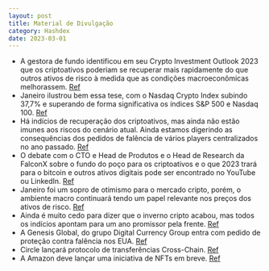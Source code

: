 ```yaml
---
layout: post
title: Material de Divulgação
category: Hashdex
date: 2023-03-01
---
```


- A gestora de fundo identificou em seu Crypto Investment Outlook 2023 que os criptoativos poderiam se recuperar mais rapidamente do que outros ativos de risco à medida que as condições macroeconômicas melhorassem. 
<a href="#" onclick="search_on_pdf('Caro investidor, Uma das possibilidades que identificamos em nosso Crypto Investment Outlook 2023, ')">Ref</a>
- Janeiro ilustrou bem essa tese, com o Nasdaq Crypto Index subindo 37,7% e superando de forma significativa os índices S&P 500 e Nasdaq 100.
<a href="#" onclick="search_on_pdf('mais rapidamente do que outros ativos de risco à medida que as condições macroeconômicas melhorasse')">Ref</a>
- Há indícios de recuperação dos criptoativos, mas ainda não estão imunes aos riscos do cenário atual. Ainda estamos digerindo as consequências dos pedidos de falência de vários players centralizados no ano passado. 
<a href="#" onclick="search_on_pdf('100. Os criptoativos certamente ainda não estão imunes aos riscos do cenário atual, já que ainda e')">Ref</a>
- O debate com o CTO e Head de Produtos e o Head de Research da FalconX sobre o fundo do poço para os criptoativos e o que 2023 trará para o bitcoin e outros ativos digitais pode ser encontrado no YouTube ou LinkedIn.
<a href="#" onclick="search_on_pdf('se juntou ao Head de Research da FalconX, David Lawant, para discutir se chegamos ou não ao fundo d')">Ref</a>
- Janeiro foi um sopro de otimismo para o mercado cripto, porém, o ambiente macro continuará tendo um papel relevante nos preços dos ativos de risco. 
<a href="#" onclick="search_on_pdf('mais rapidamente do que outros ativos de risco à medida que as condições macroeconômicas melhorasse')">Ref</a>
- Ainda é muito cedo para dizer que o inverno cripto acabou, mas todos os indícios apontam para um ano promissor pela frente.
<a href="#" onclick="search_on_pdf('Caro investidor, Uma das possibilidades que identificamos em nosso Crypto Investment Outlook 2023, ')">Ref</a>
- A Genesis Global, do grupo Digital Currency Group entra com pedido de proteção contra falência nos EUA.
<a href="#" onclick="search_on_pdf('completas sobre o que este ano trará para os criptoativos em nosso Crypto Investment Outlook 2023 e')">Ref</a>
- Circle lançará protocolo de transferências Cross-Chain.
<a href="#" onclick="search_on_pdf('Circle lançará protocolo de transferências Cross-Chain Jeremy Allaire, CEO da Circle, anunciou que ')">Ref</a>
- A Amazon deve lançar uma iniciativa de NFTs em breve.
<a href="#" onclick="search_on_pdf('e eficiência para aplicativos criados em sua stablecoin, o USDC. Amazon deve lançar iniciativa envo')">Ref</a>
